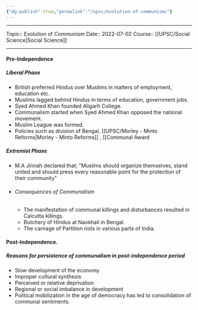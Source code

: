 ```yaml
---
{"dg-publish":true,"permalink":"/upsc/evolution-of-communism/"}
---
```


----
Topic:: Evolution of Communism
Date:: 2022-07-02
Course:: [[UPSC/Social Science\|Social Science]] 

----

#### Pre-Independence 
##### Liberal Phase 
-  British preferred Hindus over Muslims in matters of employment, education etc. 
- Muslims lagged behind Hindus in terms of education, government jobs. 
- Syed Ahmed Khan founded Aligarh College. 
- Communalism started when Syed Ahmed Khan opposed the national movement. 
- Muslim League was formed. 
- Policies such as division of Bengal, [[UPSC/Morley - Minto Reforms\|Morley - Minto Reforms]] , [[Communal Award

##### Extremist Phase
- M.A Jinnah declared that; "Muslims should organize themselves, stand united and should press every reasonable point for the protection of their community"
- ###### Consequences of Communalism 
	- The manifestation of communal killings and disturbances resulted in Calcutta killings. 
	- Butchery of Hindus at Naokhali in Bengal. 
	- The carnage of Partition riots in various parts of India. 

#### Post-Independence. 
##### Reasons for persistence of communalism in post-independence period
- Slow development of the economy 
- Improper cultural synthesis
- Perceived or relative deprivation 
- Regional or social imbalance in development 
- Political mobilization in the age of democracy has led to consolidation of communal sentiments.


